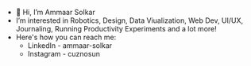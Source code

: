 - 👋 Hi, I’m Ammaar Solkar
- I’m interested in Robotics, Design, Data Viualization, Web Dev, UI/UX, Journaling, Running Productivity Experiments and a lot more!
- Here's how you can reach me:
  - LinkedIn - ammaar-solkar
  - Instagram - cuznosun

<!---
ammaar8/ammaar8 is a ✨ special ✨ repository because its `README.md` (this file) appears on your GitHub profile.
You can click the Preview link to take a look at your changes.
--->
